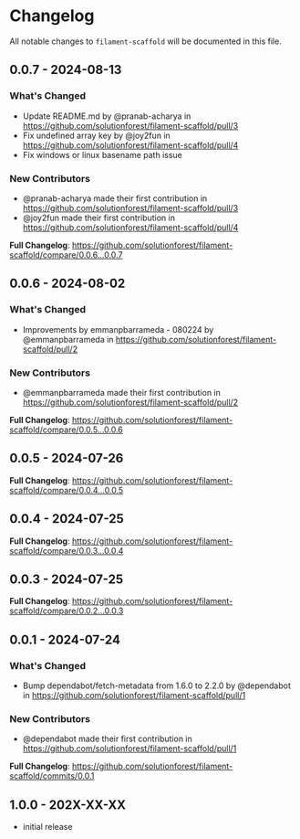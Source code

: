 # Changelog

All notable changes to `filament-scaffold` will be documented in this file.

## 0.0.7 - 2024-08-13

### What's Changed

* Update README.md by @pranab-acharya in https://github.com/solutionforest/filament-scaffold/pull/3
* Fix undefined array key by @joy2fun in https://github.com/solutionforest/filament-scaffold/pull/4
* Fix windows or linux basename path issue

### New Contributors

* @pranab-acharya made their first contribution in https://github.com/solutionforest/filament-scaffold/pull/3
* @joy2fun made their first contribution in https://github.com/solutionforest/filament-scaffold/pull/4

**Full Changelog**: https://github.com/solutionforest/filament-scaffold/compare/0.0.6...0.0.7

## 0.0.6 - 2024-08-02

### What's Changed

* Improvements by emmanpbarrameda - 080224 by @emmanpbarrameda in https://github.com/solutionforest/filament-scaffold/pull/2

### New Contributors

* @emmanpbarrameda made their first contribution in https://github.com/solutionforest/filament-scaffold/pull/2

**Full Changelog**: https://github.com/solutionforest/filament-scaffold/compare/0.0.5...0.0.6

## 0.0.5 - 2024-07-26

**Full Changelog**: https://github.com/solutionforest/filament-scaffold/compare/0.0.4...0.0.5

## 0.0.4 - 2024-07-25

**Full Changelog**: https://github.com/solutionforest/filament-scaffold/compare/0.0.3...0.0.4

## 0.0.3 - 2024-07-25

**Full Changelog**: https://github.com/solutionforest/filament-scaffold/compare/0.0.2...0.0.3

## 0.0.1 - 2024-07-24

### What's Changed

* Bump dependabot/fetch-metadata from 1.6.0 to 2.2.0 by @dependabot in https://github.com/solutionforest/filament-scaffold/pull/1

### New Contributors

* @dependabot made their first contribution in https://github.com/solutionforest/filament-scaffold/pull/1

**Full Changelog**: https://github.com/solutionforest/filament-scaffold/commits/0.0.1

## 1.0.0 - 202X-XX-XX

- initial release
